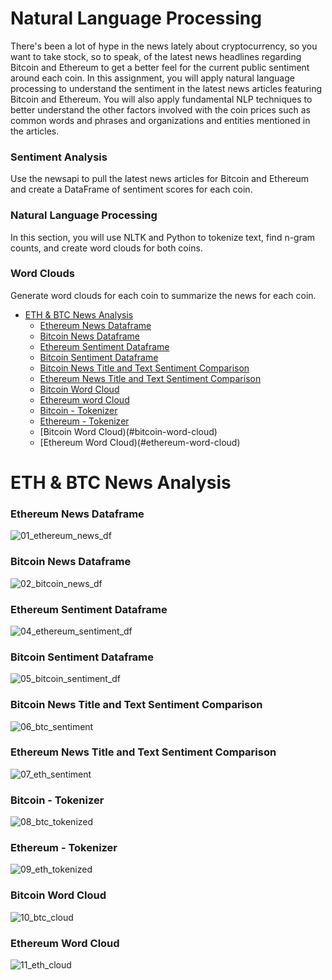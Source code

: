 # Natural Language Processing

There's been a lot of hype in the news lately about cryptocurrency, so you want to take stock, so to speak, of the latest news headlines regarding Bitcoin and Ethereum to get a better feel for the current public sentiment around each coin.
In this assignment, you will apply natural language processing to understand the sentiment in the latest news articles featuring Bitcoin and Ethereum. You will also apply fundamental NLP techniques to better understand the other factors involved with the coin prices such as common words and phrases and organizations and entities mentioned in the articles.

### Sentiment Analysis 

Use the newsapi to pull the latest news articles for Bitcoin and Ethereum and create a DataFrame of sentiment scores for each coin.

### Natural Language Processing 

In this section, you will use NLTK and Python to tokenize text, find n-gram counts, and create word clouds for both coins.

### Word Clouds 

Generate word clouds for each coin to summarize the news for each coin.

- [ETH & BTC News Analysis](#crypto-news-analysis)
  - [Ethereum News Dataframe](#ethereum-news-dataframe)
  - [Bitcoin News Dataframe](#bitcoin-news-dataframe)
  - [Ethereum Sentiment Dataframe](#ethereum-sentiment-dataframe)
  - [Bitcoin Sentiment Dataframe](#bitcoin-sentiment-dataframe)
  - [Bitcoin News Title and Text Sentiment Comparison](#bitcoin-news-title-and-text-sentiment-comparison)
  - [Ethereum News Title and Text Sentiment Comparison](#ethereum-news-title-and-text-sentiment-comparison)
  - [Bitcoin Word Cloud](#bitcoin-word-cloud)
  - [Ethereum word Cloud](#ethereum-word-cloud)
  - [Bitcoin - Tokenizer](#bitcoin-tokenizer)
  - [Ethereum - Tokenizer](#ethereum-tokenizer)
  - [Bitcoin Word Cloud)(#bitcoin-word-cloud)
  - [Ethereum Word Cloud)(#ethereum-word-cloud)

# ETH & BTC News Analysis

### Ethereum News Dataframe 
![01_ethereum_news_df](https://user-images.githubusercontent.com/95597283/162154445-b91135f8-fb3f-444d-8677-e0d8b5d67740.jpg)

### Bitcoin News Dataframe 
![02_bitcoin_news_df](https://user-images.githubusercontent.com/95597283/162154449-eb81c7d1-e086-49bb-9939-c7a9d06a861a.jpg)

### Ethereum Sentiment Dataframe 
![04_ethereum_sentiment_df](https://user-images.githubusercontent.com/95597283/162154452-58991aee-a8a3-44d1-bab5-45f10608236e.jpg)

### Bitcoin Sentiment Dataframe
![05_bitcoin_sentiment_df](https://user-images.githubusercontent.com/95597283/162154455-c9d3d528-8109-4710-99cf-8218e820f13a.jpg)

### Bitcoin News Title and Text Sentiment Comparison
![06_btc_sentiment](https://user-images.githubusercontent.com/95597283/162154458-d40271b2-2286-4c13-b229-3f5eb9fcb5c2.jpg)

### Ethereum News Title and Text Sentiment Comparison
![07_eth_sentiment](https://user-images.githubusercontent.com/95597283/162154459-e7c50b3e-5d23-4d50-be98-a51a7b0a1f59.jpg)

### Bitcoin - Tokenizer
![08_btc_tokenized](https://user-images.githubusercontent.com/95597283/162154461-8eb04788-9a1a-4063-bb8e-72719e2c3441.jpg)

### Ethereum - Tokenizer
![09_eth_tokenized](https://user-images.githubusercontent.com/95597283/162154465-376e5a82-b789-4f24-ab21-4c0458dacc0e.jpg)

### Bitcoin Word Cloud
![10_btc_cloud](https://user-images.githubusercontent.com/95597283/162154470-d6308220-b4ef-44f0-85e9-db085b27e21f.jpg)

### Ethereum Word Cloud
![11_eth_cloud](https://user-images.githubusercontent.com/95597283/162154472-69c52032-34df-4359-a7cc-4e9443d92cc8.jpg)
